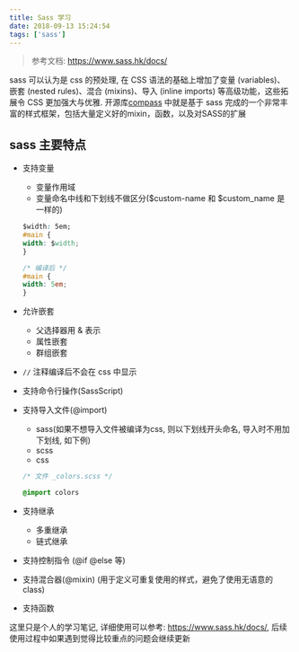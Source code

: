 ```yaml
---
title: Sass 学习
date: 2018-09-13 15:24:54
tags: ['sass']
---
```


> 参考文档: https://www.sass.hk/docs/

sass 可以认为是 css 的预处理, 在 CSS 语法的基础上增加了变量 (variables)、嵌套 (nested rules)、混合 (mixins)、导入 (inline imports) 等高级功能，这些拓展令 CSS 更加强大与优雅. 开源库[compass](http://compass-style.org/) 中就是基于 sass 完成的一个非常丰富的样式框架，包括大量定义好的mixin，函数，以及对SASS的扩展

## sass 主要特点

- 支持变量
    - 变量作用域
    - 变量命名中线和下划线不做区分($custom-name 和 $custom_name 是一样的)

    ```css
    $width: 5em;
    #main {
    width: $width;
    }

    /* 编译后 */
    #main {
    width: 5em;
    }
    ```
- 允许嵌套
    - 父选择器用 & 表示
    - 属性嵌套
    - 群组嵌套
- `//` 注释编译后不会在 css 中显示
- 支持命令行操作(SassScript)
- 支持导入文件(@import)
    - sass(如果不想导入文件被编译为css, 则以下划线开头命名, 导入时不用加下划线, 如下例)
    - scss
    - css

    ```css
    /* 文件 _colors.scss */

    @import colors
    ```

- 支持继承
    - 多重继承
    - 链式继承
- 支持控制指令 (@if @else 等)
- 支持混合器(@mixin) (用于定义可重复使用的样式，避免了使用无语意的 class)
- 支持函数

这里只是个人的学习笔记, 详细使用可以参考: https://www.sass.hk/docs/, 后续使用过程中如果遇到觉得比较重点的问题会继续更新
